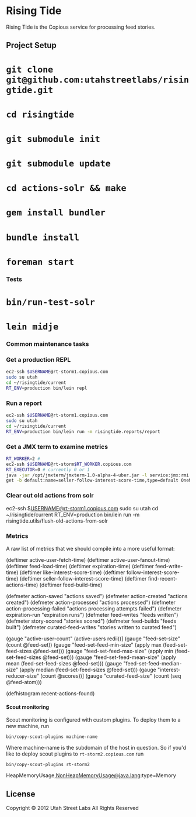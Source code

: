# Rising Tide

Rising Tide is the Copious service for processing feed stories.

## Project Setup

# `git clone git@github.com:utahstreetlabs/risingtide.git`
# `cd risingtide`
# `git submodule init`
# `git submodule update`
# `cd actions-solr && make`
# `gem install bundler`
# `bundle install`
# `foreman start`

### Tests

# `bin/run-test-solr`
# `lein midje`


### Common maintenance tasks

### Get a production REPL

```bash
ec2-ssh $USERNAME@rt-storm1.copious.com
sudo su utah
cd ~/risingtide/current
RT_ENV=production bin/lein repl
```

### Run a report

```bash
ec2-ssh $USERNAME@rt-storm1.copious.com
sudo su utah
cd ~/risingtide/current
RT_ENV=production bin/lein run -m risingtide.reports/report
```

### Get a JMX term to examine metrics

```bash
RT_WORKER=2 #
ec2-ssh $USERNAME@rt-storm$RT_WORKER.copious.com
RT_EXECUTOR=0 # currently 0 or 1
java -jar /opt/jmxterm/jmxterm-1.0-alpha-4-uber.jar -l service:jmx:rmi:///jndi/rmi://localhost:1670$RT_EXECUTOR/jmxrmi -n
get -b default:name=seller-follow-interest-score-time,type=default OneMinuteRate
```

### Clear out old actions from solr

ec2-ssh $USERNAME@rt-storm1.copious.com
sudo su utah
cd ~/risingtide/current
RT_ENV=production bin/lein run -m risingtide.utils/flush-old-actions-from-solr

### Metrics

A raw list of metrics that we should compile into a more useful format:

(deftimer active-user-fetch-time)
(deftimer active-user-fanout-time)
(deftimer feed-load-time)
(deftimer expiration-time)
(deftimer feed-write-time)
(deftimer like-interest-score-time)
(deftimer follow-interest-score-time)
(deftimer seller-follow-interest-score-time)
(deftimer find-recent-actions-time)
(deftimer feed-build-time)

(defmeter action-saved "actions saved")
(defmeter action-created "actions created")
(defmeter action-processed "actions processed")
(defmeter action-processing-failed "actions processing attempts failed")
(defmeter expiration-run "expiration runs")
(defmeter feed-writes "feeds written")
(defmeter story-scored "stories scored")
(defmeter feed-builds "feeds built")
(defmeter curated-feed-writes "stories written to curated feed")

(gauge "active-user-count" (active-users redii))]
(gauge "feed-set-size" (count @feed-set))
(gauge "feed-set-feed-min-size" (apply max (feed-set-feed-sizes @feed-set)))
(gauge "feed-set-feed-max-size" (apply min (feed-set-feed-sizes @feed-set)))
(gauge "feed-set-feed-mean-size" (apply mean (feed-set-feed-sizes @feed-set)))
(gauge "feed-set-feed-median-size" (apply median (feed-set-feed-sizes @feed-set)))
(gauge "interest-reducer-size" (count @scores))]
(gauge "curated-feed-size" (count (seq @feed-atom)))

(defhistogram recent-actions-found)

#### Scout monitoring

Scout monitoring is configured with custom plugins. To deploy them to a new machine, run

    bin/copy-scout-plugins machine-name

Where machine-name is the subdomain of the host in question. So if you'd like to deploy scout
plugins to `rt-storm2.copious.com` run

    bin/copy-scout-plugins rt-storm2

HeapMemoryUsage,NonHeapMemoryUsage@java.lang:type=Memory



## License

Copyright © 2012 Utah Street Labs
All Rights Reserved
